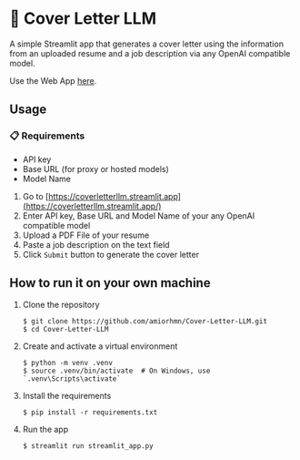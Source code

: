 # 📄 Cover Letter LLM

A simple Streamlit app that generates a cover letter using the information from an uploaded resume and a job description via any OpenAI compatible model.

Use the Web App [here](https://coverletterllm.streamlit.app/).

## Usage

### 📋 Requirements

- API key
- Base URL (for proxy or hosted models)
- Model Name

1. Go to [https://coverletterllm.streamlit.app](https://coverletterllm.streamlit.app/)
2. Enter API key, Base URL and Model Name of your any OpenAI compatible model
3. Upload a PDF File of your resume
4. Paste a job description on the text field
5. Click `Submit` button to generate the cover letter

## How to run it on your own machine

1. Clone the repository

   ```
   $ git clone https://github.com/amiorhmn/Cover-Letter-LLM.git
   $ cd Cover-Letter-LLM
   ```

2. Create and activate a virtual environment
   
   ```
   $ python -m venv .venv
   $ source .venv/bin/activate  # On Windows, use `.venv\Scripts\activate`
   ```

3. Install the requirements

   ```
   $ pip install -r requirements.txt
   ```

4. Run the app

   ```
   $ streamlit run streamlit_app.py
   ```

